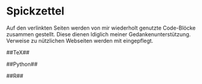 # Spickzettel
 
Auf den verlinkten Seiten werden von mir wiederholt genutzte Code-Blöcke zusammen gestellt. Diese dienen ldiglich meiner Gedankenunterstützung. Verweise zu nützlichen Webseiten werden mit eingepflegt.

##TeX##

##Python##

##R##

